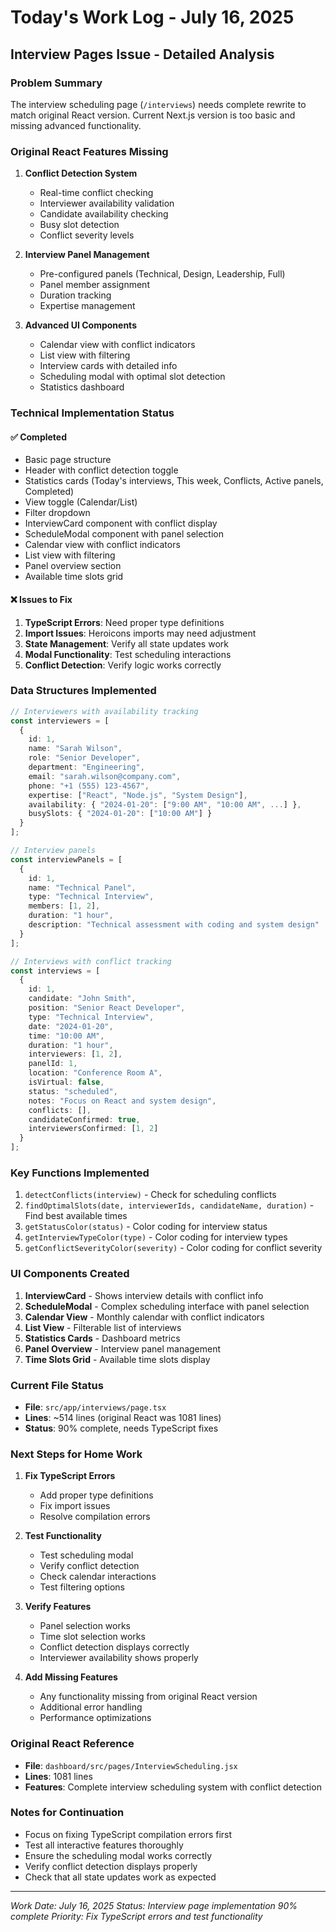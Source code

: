 # Today's Work Log - July 16, 2025

## Interview Pages Issue - Detailed Analysis

### Problem Summary
The interview scheduling page (`/interviews`) needs complete rewrite to match original React version. Current Next.js version is too basic and missing advanced functionality.

### Original React Features Missing
1. **Conflict Detection System**
   - Real-time conflict checking
   - Interviewer availability validation
   - Candidate availability checking
   - Busy slot detection
   - Conflict severity levels

2. **Interview Panel Management**
   - Pre-configured panels (Technical, Design, Leadership, Full)
   - Panel member assignment
   - Duration tracking
   - Expertise management

3. **Advanced UI Components**
   - Calendar view with conflict indicators
   - List view with filtering
   - Interview cards with detailed info
   - Scheduling modal with optimal slot detection
   - Statistics dashboard

### Technical Implementation Status

#### ✅ Completed
- Basic page structure
- Header with conflict detection toggle
- Statistics cards (Today's interviews, This week, Conflicts, Active panels, Completed)
- View toggle (Calendar/List)
- Filter dropdown
- InterviewCard component with conflict display
- ScheduleModal component with panel selection
- Calendar view with conflict indicators
- List view with filtering
- Panel overview section
- Available time slots grid

#### ❌ Issues to Fix
1. **TypeScript Errors**: Need proper type definitions
2. **Import Issues**: Heroicons imports may need adjustment
3. **State Management**: Verify all state updates work
4. **Modal Functionality**: Test scheduling interactions
5. **Conflict Detection**: Verify logic works correctly

### Data Structures Implemented
```typescript
// Interviewers with availability tracking
const interviewers = [
  {
    id: 1,
    name: "Sarah Wilson",
    role: "Senior Developer",
    department: "Engineering",
    email: "sarah.wilson@company.com",
    phone: "+1 (555) 123-4567",
    expertise: ["React", "Node.js", "System Design"],
    availability: { "2024-01-20": ["9:00 AM", "10:00 AM", ...] },
    busySlots: { "2024-01-20": ["10:00 AM"] }
  }
];

// Interview panels
const interviewPanels = [
  {
    id: 1,
    name: "Technical Panel",
    type: "Technical Interview",
    members: [1, 2],
    duration: "1 hour",
    description: "Technical assessment with coding and system design"
  }
];

// Interviews with conflict tracking
const interviews = [
  {
    id: 1,
    candidate: "John Smith",
    position: "Senior React Developer",
    type: "Technical Interview",
    date: "2024-01-20",
    time: "10:00 AM",
    duration: "1 hour",
    interviewers: [1, 2],
    panelId: 1,
    location: "Conference Room A",
    isVirtual: false,
    status: "scheduled",
    notes: "Focus on React and system design",
    conflicts: [],
    candidateConfirmed: true,
    interviewersConfirmed: [1, 2]
  }
];
```

### Key Functions Implemented
1. `detectConflicts(interview)` - Check for scheduling conflicts
2. `findOptimalSlots(date, interviewerIds, candidateName, duration)` - Find best available times
3. `getStatusColor(status)` - Color coding for interview status
4. `getInterviewTypeColor(type)` - Color coding for interview types
5. `getConflictSeverityColor(severity)` - Color coding for conflict severity

### UI Components Created
1. **InterviewCard** - Shows interview details with conflict info
2. **ScheduleModal** - Complex scheduling interface with panel selection
3. **Calendar View** - Monthly calendar with conflict indicators
4. **List View** - Filterable list of interviews
5. **Statistics Cards** - Dashboard metrics
6. **Panel Overview** - Interview panel management
7. **Time Slots Grid** - Available time slots display

### Current File Status
- **File**: `src/app/interviews/page.tsx`
- **Lines**: ~514 lines (original React was 1081 lines)
- **Status**: 90% complete, needs TypeScript fixes

### Next Steps for Home Work
1. **Fix TypeScript Errors**
   - Add proper type definitions
   - Fix import issues
   - Resolve compilation errors

2. **Test Functionality**
   - Test scheduling modal
   - Verify conflict detection
   - Check calendar interactions
   - Test filtering options

3. **Verify Features**
   - Panel selection works
   - Time slot selection works
   - Conflict detection displays correctly
   - Interviewer availability shows properly

4. **Add Missing Features**
   - Any functionality missing from original React version
   - Additional error handling
   - Performance optimizations

### Original React Reference
- **File**: `dashboard/src/pages/InterviewScheduling.jsx`
- **Lines**: 1081 lines
- **Features**: Complete interview scheduling system with conflict detection

### Notes for Continuation
- Focus on fixing TypeScript compilation errors first
- Test all interactive features thoroughly
- Ensure the scheduling modal works correctly
- Verify conflict detection displays properly
- Check that all state updates work as expected

---
*Work Date: July 16, 2025*
*Status: Interview page implementation 90% complete*
*Priority: Fix TypeScript errors and test functionality* 